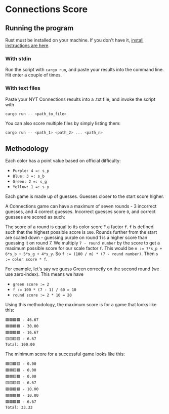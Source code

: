 # Connections Score

## Running the program
Rust must be installed on your machine. If you don't have it, [install instructions are here](https://www.rust-lang.org/tools/install).
### With stdin
Run the script with `cargo run`, and paste your results into the command line. Hit enter a couple of times.


### With text files
Paste your NYT Connections results into a .txt file, and invoke the script with
```rust
cargo run -- <path_to_file>
```

You can also score multiple files by simply listing them:
```rust 
cargo run -- <path_1> <path_2> ... <path_n>
```

## Methodology
Each color has a point value based on official difficulty:
- `Purple: 4 =: s_p`
- `Blue: 3 =: s_b`
- `Green: 2 =: s_g`
- `Yellow: 1 =: s_y`

Each game is made up of guesses. Guesses closer to the start score higher.

A Connections game can have a maximum of seven rounds - 3 incorrect guesses, and 4 correct guesses.
Incorrect guesses score `0`, and correct guesses are scored as such:

The score of a round is equal to its color score * a factor `f`. 
`f` is defined such that the highest possible score is `100`.
Rounds further from the start are scaled down - guessing purple on round 1 is a higher score than guessing it on round 7.
We multiply `7 - round number` by the score to get a maximum possible score for our scale factor `f`.
This would be `m := 7*s_p + 6*s_b + 5*s_g + 4*s_y`.
So `f := (100 / m) * (7 - round number)`.
Then `s := color score * f`.

For example, let's say we guess Green correctly on the second round (we use zero-index). 
This means we have
- `green score := 2`
- `f := 100 * (7 - 1) / 60 = 10`
- `round score := 2 * 10 = 20`

Using this methodology, the maximum score is for a game that looks like this:
```
🟪🟪🟪🟪 - 46.67
🟦🟦🟦🟦 - 30.00
🟩🟩🟩🟩 - 16.67
🟨🟨🟨🟨 - 6.67
Total: 100.00
```

The minimum score for a successful game looks like this:
```
🟦🟨🟪🟨 - 0.00
🟩🟦🟨🟪 - 0.00
🟩🟦🟨🟩 - 0.00
🟨🟨🟨🟨 - 6.67
🟩🟩🟩🟩 - 10.00
🟦🟦🟦🟦 - 10.00
🟪🟪🟪🟪 - 6.67
Total: 33.33
```
